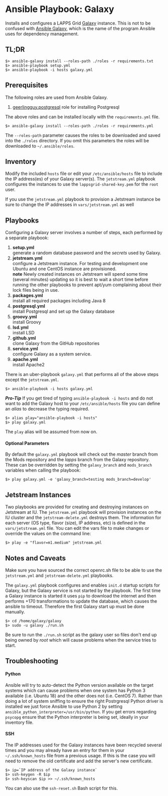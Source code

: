 # Ansible Playbook: Galaxy

Installs and configures a LAPPS Grid [Galaxy](https://galaxyproject.org) instance.  This is not to be confused with [Ansible Galaxy](https://ansible.galaxy.com), which is the name of the program Ansible uses for dependency management.


## TL;DR

``` 
$> ansible-galaxy install --roles-path ./roles -r requirements.txt
$> ansible-playbook setup.yml
$> ansible-playbook -i hosts galaxy.yml
```
## Prerequisites

The following roles are used from Ansible Galaxy.

1. [geerlingguy.postgresql](https://github.com/geerlingguy/ansible-role-postgresql) role for installing Postgresql

The above roles and can be installed locally with the `requirements.yml` file.

``` 
$> ansible-galaxy install --roles-path ./roles -r requirements.yml
```

The `--roles-path` parameter causes the roles to be downloaded and saved into the `./roles` directory.  If you omit this parameters the roles will be downloaded to  `~/.ansible/roles`.

## Inventory

Modify the included `hosts` file or edit your `/etc/ansible/hosts` file to include the IP address(es) of your Galaxy server(s). The `jetstream.yml` playbook configures the instances to use the `lappsgrid-shared-key.pem` for the `root` user. 

If you use the `jetstream.yml` playbook to provision a Jetstream instance be sure to change the IP addresses in `vars/jetstream.yml` as well 

## Playbooks

Configuring a Galaxy server involves a number of steps, each performed by a separate playbook:

1. **setup.yml**<br/> generate a random database password and the *secrets* used by Galaxy.
1. **jetstream.yml**<br/>configure a Jetstream instance.  For testing and development one Ubuntu and one CentOS instance are provisioned.<br/> **note** Newly created instances on Jetstream will spend some time (several minutes) updating so it is best to wait a short time before running the other playbooks to prevent apt/yum complaining about their lock files being in use.
1. **packages.yml**<br/> install all required packages including Java 8
1. **postgresql.yml**<br/> install Postgresql and set up the Galaxy database
1. **groovy.yml**<br/> install Groovy
1. **lsd.yml**<br/> install LSD
1. **github.yml**<br/> clone Galaxy from the GitHub repositories
1. **service.yml**<br/> configure Galaxy as a system service.
1. **apache.yml**<br/> install Apache2

There is an uber-playbook `galaxy.yml` that performs all of the above steps except the `jetstream.yml`.

``` 
$> ansible-playbook -i hosts galaxy.yml
```
***Pro-Tip*** If you get tired of typing `ansible-playbook -i hosts` and do not want to add the Galaxy host to your `/etc/ansible/hosts` file you can define an *alias* to decrease the typing required.

``` 
$> alias play="ansible-playbook -i hosts"
$> play galaxy.yml
```

The `play` alias will be assumed from now on.

#### Optional Parameters

By default the `galaxy.yml` playbook will check out the *master* branch from the Mods repository and the *lapps* branch from the Galaxy repository.  These can be overridden by setting the `galaxy_branch` and `mods_branch` variables when calling the playbook:

``` 
$> play galaxy.yml -e 'galaxy_branch=testing mods_branch=develop'
``` 

## Jetstream Instances

Two playbooks are provided for creating and destroying instances on Jetstream at IU.  The `jetstream.yml` playbook will provision instances on the IU cluster and the `jetstream-delete.yml` destroys them.  The information for each server (OS type, flavor (size), IP address, etc) is defined in the `vars/jetstream.yml` file.  You can edit the vars file to make changes or override the values on the command line:

```
$> play -e "flavor=m1.medium" jetstream.yml
```

## Notes and Caveats

Make sure you have sourced the correct openrc.sh file to be able to use the `jetstream.yml` and `jetstream-delete.yml` playbooks.

The `galaxy.yml` playbook configures and enables `init.d` startup scripts for Galaxy, but the Galaxy service is not started by the playbook. The first time a Galaxy instance is started it uses `pip` to download the internet and then performs +170  transformations to update the database, which causes the ansible to timeout. Therefore the first Galaxy start up must be done manually.

``` 
$> cd /home/galaxy/galaxy
$> sudo -u galaxy ./run.sh
```

Be sure to run the `./run.sh` script as the galaxy user so files don't end up being owned by *root* which will cause problems when the service tries to start.

## Troubleshooting

#### Python

Ansible will try to auto-detect the Python version available on the target systems which can cause problems when one system has Python 3 available (i.e. Ubuntu 18) and the other does not (i.e. CentOS 7).  Rather than doing a lot of system sniffing to ensure the right Postrgresql Python driver is installed we just force Ansible to use Python 2 by setting `ansible_python_interpreter=/usr/bin/python`. If you get errors regarding `psycopg` ensure that the Python interpreter is being set, ideally in your inventory file. 

#### SSH

The IP addresses used for the Galaxy instances have been recycled several times and you may already have an entry for them in your `~/.ssh/known_hosts` file from a previous usage.  If this is the case you will need to remove the old certificate and add the server's new certificate.

``` 
$> ip=`IP address of the Galaxy instance`
$> ssh-keygen -R $ip
$> ssh-keyscan $ip >> ~/.ssh/known_hosts
```

You can also use the `ssh-reset.sh` Bash script for this.